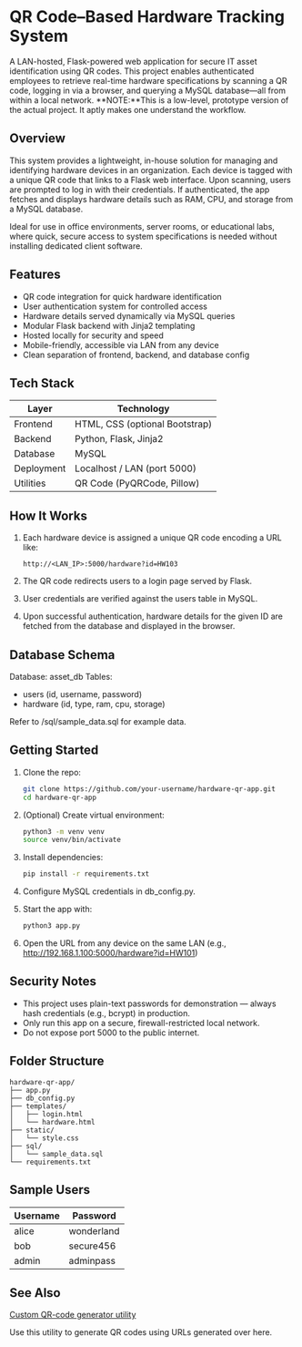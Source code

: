 # QR Code–Based Hardware Tracking System

A LAN-hosted, Flask-powered web application for secure IT asset identification using QR codes. This project enables authenticated employees to retrieve real-time hardware specifications by scanning a QR code, logging in via a browser, and querying a MySQL database—all from within a local network.
**NOTE:**This is a low-level, prototype version of the actual project. It aptly makes one understand the workflow.

## Overview

This system provides a lightweight, in-house solution for managing and identifying hardware devices in an organization. Each device is tagged with a unique QR code that links to a Flask web interface. Upon scanning, users are prompted to log in with their credentials. If authenticated, the app fetches and displays hardware details such as RAM, CPU, and storage from a MySQL database.

Ideal for use in office environments, server rooms, or educational labs, where quick, secure access to system specifications is needed without installing dedicated client software.

## Features

- QR code integration for quick hardware identification
- User authentication system for controlled access
- Hardware details served dynamically via MySQL queries
- Modular Flask backend with Jinja2 templating
- Hosted locally for security and speed
- Mobile-friendly, accessible via LAN from any device
- Clean separation of frontend, backend, and database config

## Tech Stack

| Layer       | Technology                     |
|-------------|--------------------------------|
| Frontend    | HTML, CSS (optional Bootstrap) |
| Backend     | Python, Flask, Jinja2          |
| Database    | MySQL                          |
| Deployment  | Localhost / LAN (port 5000)    |
| Utilities   | QR Code (PyQRCode, Pillow)     |

## How It Works

1. Each hardware device is assigned a unique QR code encoding a URL like:
   ```
   http://<LAN_IP>:5000/hardware?id=HW103
   ```

2. The QR code redirects users to a login page served by Flask.

3. User credentials are verified against the users table in MySQL.

4. Upon successful authentication, hardware details for the given ID are fetched from the database and displayed in the browser.

## Database Schema

Database: asset_db
Tables:

- users (id, username, password)
- hardware (id, type, ram, cpu, storage)

Refer to /sql/sample_data.sql for example data.

## Getting Started

1. Clone the repo:
   ```bash
   git clone https://github.com/your-username/hardware-qr-app.git
   cd hardware-qr-app
   ```

2. (Optional) Create virtual environment:
   ```bash
   python3 -m venv venv
   source venv/bin/activate
   ```

3. Install dependencies:
   ```bash
   pip install -r requirements.txt
   ```

4. Configure MySQL credentials in db_config.py.

5. Start the app with:
   ```bash
   python3 app.py
   ```

6. Open the URL from any device on the same LAN (e.g., http://192.168.1.100:5000/hardware?id=HW101)

## Security Notes

- This project uses plain-text passwords for demonstration — always hash credentials (e.g., bcrypt) in production.
- Only run this app on a secure, firewall-restricted local network.
- Do not expose port 5000 to the public internet.

## Folder Structure

```
hardware-qr-app/
├── app.py
├── db_config.py
├── templates/
│   ├── login.html
│   └── hardware.html
├── static/
│   └── style.css
├── sql/
│   └── sample_data.sql
└── requirements.txt
```

## Sample Users

| Username | Password     |
|----------|--------------|
| alice    | wonderland   |
| bob      | secure456    |
| admin    | adminpass    |

## See Also

[Custom QR-code generator utility](https://github.com/vbx14/customQR)

Use this utility to generate QR codes using URLs generated over here. 
